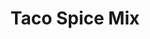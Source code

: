 ---
title: Taco Spice Mix
metadata:
  course: Spice
  title: Taco Spice Mix
  source: https://www.bbc.co.uk/food/recipes/taco_seasoning_47611
ingredients:
- name: ground cumin
  amount: 2 tbsp
- name: dried oregano
  amount: 1 tbsp
- name: garlic powder
  amount: 1 tbsp
- name: salt
  amount: 1 tsp
- name: sweet paprika
  amount: 1 tbsp
- name: chilli powder
  amount: 2 tbsp
- name: onion powder
  amount: 1 tsp
- name: black pepper
  amount: 1 tsp
cookware:
- name: bowl
- name: container
steps:
- description: Put the chilli powder, sweet paprika, ground cumin, garlic powder,
    dried oregano, onion powder, black pepper and salt in a bowl and mix to combine.
- description: Tip into a container, and store in a cupboard.

---